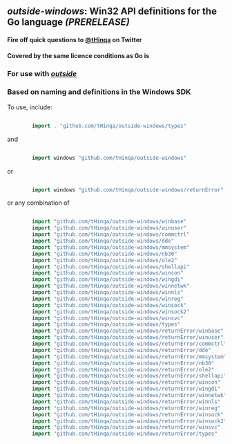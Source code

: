 ## *outside-windows*: Win32 API definitions for the Go language *(PRERELEASE)*

#### Fire off quick questions to [@tHinqa](http://twitter.com/tHinqa) on Twitter

#### Covered by the same licence conditions as Go is

### For use with [*outside*](https://github.com/tHinqa/outside)

### Based on naming and definitions in the Windows SDK

To use, include:

```go

		import . "github.com/tHinqa/outside-windows/types"

```

and

```go

		import windows "github.com/tHinqa/outside-windows"
```

or

```go

		import windows "github.com/tHinqa/outside-windows/returnError"
```

or any combination of

```go

		import "github.com/tHinqa/outside-windows/winbase"
		import "github.com/tHinqa/outside-windows/winuser"
		import "github.com/tHinqa/outside-windows/commctrl"
		import "github.com/tHinqa/outside-windows/dde"
		import "github.com/tHinqa/outside-windows/mmsystem"
		import "github.com/tHinqa/outside-windows/nb30"
		import "github.com/tHinqa/outside-windows/ole2"
		import "github.com/tHinqa/outside-windows/shellapi"
		import "github.com/tHinqa/outside-windows/wincon"
		import "github.com/tHinqa/outside-windows/wingdi"
		import "github.com/tHinqa/outside-windows/winnetwk"
		import "github.com/tHinqa/outside-windows/winnls"
		import "github.com/tHinqa/outside-windows/winreg"
		import "github.com/tHinqa/outside-windows/winsock"
		import "github.com/tHinqa/outside-windows/winsock2"
		import "github.com/tHinqa/outside-windows/winsvc"
		import "github.com/tHinqa/outside-windows/types"
		import "github.com/tHinqa/outside-windows/returnError/winbase"
		import "github.com/tHinqa/outside-windows/returnError/winuser"
		import "github.com/tHinqa/outside-windows/returnError/commctrl"
		import "github.com/tHinqa/outside-windows/returnError/dde"
		import "github.com/tHinqa/outside-windows/returnError/mmsystem"
		import "github.com/tHinqa/outside-windows/returnError/nb30"
		import "github.com/tHinqa/outside-windows/returnError/ole2"
		import "github.com/tHinqa/outside-windows/returnError/shellapi"
		import "github.com/tHinqa/outside-windows/returnError/wincon"
		import "github.com/tHinqa/outside-windows/returnError/wingdi"
		import "github.com/tHinqa/outside-windows/returnError/winnetwk"
		import "github.com/tHinqa/outside-windows/returnError/winnls"
		import "github.com/tHinqa/outside-windows/returnError/winreg"
		import "github.com/tHinqa/outside-windows/returnError/winsock"
		import "github.com/tHinqa/outside-windows/returnError/winsock2"
		import "github.com/tHinqa/outside-windows/returnError/winsvc"
		import "github.com/tHinqa/outside-windows/returnError/types"
```

